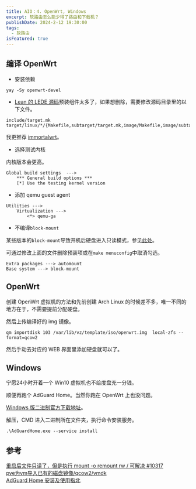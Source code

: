 ```yaml
---
title: AIO：4. OpenWrt, Windows
excerpt: 软路由怎么能少得了路由和下载机？
publishDate: 2024-2-12 19:30:00
tags:
  - 软路由
isFeatured: true
---
```


## 编译 OpenWrt
* 安装依赖

```
yay -Sy openwrt-devel
```

* [Lean 的 LEDE 源码](https://github.com/coolsnowwolf/lede)预装组件太多了，如果想删除，需要修改源码目录里的以下文件。

```
include/target.mk
target/linux/*/{Makefile,subtarget/target.mk,image/Makefile,image/subtarget.mk}
```

我更推荐 [immortalwrt](https://github.com/immortalwrt/immortalwrt)。

* 选择测试内核

内核版本会更高。

```
Global build settings  --->
    *** General build options ***
    [*] Use the testing kernel version
```

* 添加 qemu guest agent

```
Utilities --->
    Virtualization --->
        <*> qemu-ga
```

* 不编译```block-mount```

某些版本的```block-mount```导致开机后硬盘进入只读模式，参见[此处](https://github.com/coolsnowwolf/lede/issues/10317)。

可通过修改上面的文件删除预装项或在```make menuconfig```中取消勾选。

```
Extra packages ---> automount
Base system ---> block-mount
```


## OpenWrt
创建 OpenWrt 虚拟机的方法和先前创建 Arch Linux 的时候差不多，唯一不同的地方在于，不需要提前分配硬盘。

然后上传编译好的 img 镜像。

```
qm importdisk 103 /var/lib/vz/template/iso/openwrt.img  local-zfs --format=qcow2
```

然后手动去对应的 WEB 界面里添加硬盘就可以了。


## Windows
宁愿24小时开着一个 Win10 虚拟机也不给度盘充一分钱。

顺便再跑个 AdGuard Home。当然你跑在 OpenWrt 上也没问题。

[Windows 版二进制官方下载地址](https://adguard.com/zh_cn/adguard-windows/overview.html)。

解压，CMD 进入二进制所在文件夹，执行命令安装服务。

```
.\AdGuardHome.exe --service install
```


## 参考
[重启后文件只读了，但是执行 mount -o remount rw / 可解决 #10317](https://github.com/coolsnowwolf/lede/issues/10317)  
[pve为vm导入已有的磁盘镜像/qcow2/vmdk](https://foxi.buduanwang.vip/virtualization/372.html/)  
[AdGuard Home 安装及使用指北](https://sspai.com/post/63088)  